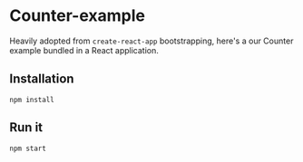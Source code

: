 # Counter-example

Heavily adopted from `create-react-app` bootstrapping, here's a our Counter example bundled in a React application.

## Installation
```
npm install
```

## Run it
```
npm start
```